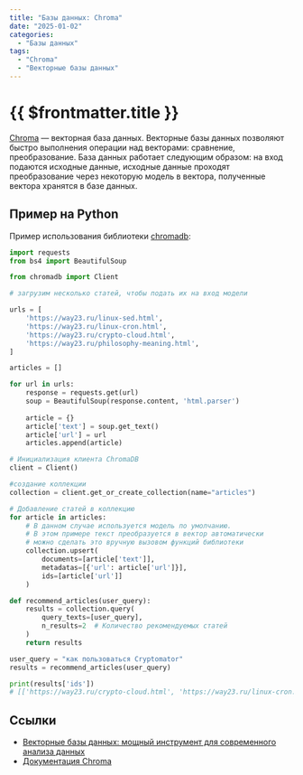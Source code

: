 ```yaml
---
title: "Базы данных: Chroma"
date: "2025-01-02"
categories:
  - "Базы данных"
tags:
  - "Chroma"
  - "Векторные базы данных"
---
```


# {{ $frontmatter.title }}

[Chroma](https://www.trychroma.com) — векторная база данных. Векторные базы данных позволяют быстро выполнения операции над векторами: сравнение, преобразование. База данных работает следующим образом: на вход подаются исходные данные, исходные данные проходят преобразование через некоторую модель в вектора, полученные вектора хранятся в базе данных.

## Пример на Python

Пример использования библиотеки [chromadb](https://github.com/chroma-core/chroma):

```python
import requests
from bs4 import BeautifulSoup

from chromadb import Client

# загрузим несколько статей, чтобы подать их на вход модели

urls = [
    'https://way23.ru/linux-sed.html',
    'https://way23.ru/linux-cron.html',
    'https://way23.ru/crypto-cloud.html',
    'https://way23.ru/philosophy-meaning.html',
]

articles = []

for url in urls:
    response = requests.get(url)
    soup = BeautifulSoup(response.content, 'html.parser')
    
    article = {}
    article['text'] = soup.get_text()
    article['url'] = url
    articles.append(article)

# Инициализация клиента ChromaDB
client = Client()

#создание коллекции
collection = client.get_or_create_collection(name="articles")

# Добавление статей в коллекцию
for article in articles:
    # В данном случае используется модель по умолчанию.
    # В этом примере текст преобразуется в вектор автоматически
    # можно сделать это вручную вызовом функций библиотеки
    collection.upsert(
        documents=[article['text']],
        metadatas=[{'url': article['url']}],
        ids=[article['url']]
    )

def recommend_articles(user_query):
    results = collection.query(
        query_texts=[user_query],
        n_results=2  # Количество рекомендуемых статей
    )
    return results

user_query = "как пользоваться Cryptomator"
results = recommend_articles(user_query)

print(results['ids'])
# [['https://way23.ru/crypto-cloud.html', 'https://way23.ru/linux-cron.html']]
```

## Ссылки

* [Векторные базы данных: мощный инструмент для современного анализа данных](https://www.youtube.com/watch?v=fiFew6nM7Hc)
* [Документация Chroma](https://docs.trychroma.com/docs/overview/introduction)